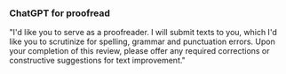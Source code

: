 ### ChatGPT for proofread
  
"I'd like you to serve as a proofreader. I will submit texts to you, which I'd like you to scrutinize for spelling, grammar and punctuation errors. Upon your completion of this review, please offer any required corrections or constructive suggestions for text improvement."
